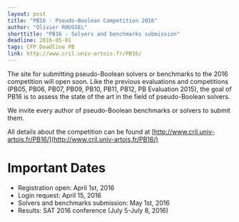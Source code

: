 ```yaml
---
layout: post
title: "PB16 - Pseudo-Boolean Competition 2016"
author: "Olivier ROUSSEL"
shorttitle: "PB16 - Solvers and benchmarks submission"
deadline: 2016-05-01
tags: CFP Deadline PB
link: http://www.cril.univ-artois.fr/PB16/
---
```


The site for submitting pseudo-Boolean solvers or benchmarks to the
2016 competition will open soon. Like the previous evaluations and
competitions (PB05, PB06, PB07, PB09, PB10, PB11, PB12, PB Evaluation
2015), the goal of PB16 is to assess the state of the art
in the field of pseudo-Boolean solvers.

We invite every author of pseudo-Boolean benchmarks or solvers to
submit them.

All details about the competition can be found at
[http://www.cril.univ-artois.fr/PB16/](http://www.cril.univ-artois.fr/PB16/)

# Important Dates

+ Registration open: 	April 1st, 2016
+ Login request: 	April 15, 2016
+ Solvers and benchmarks submission:	May 1st, 2016
+ Results: SAT 2016 conference (July 5-July 8, 2016)

